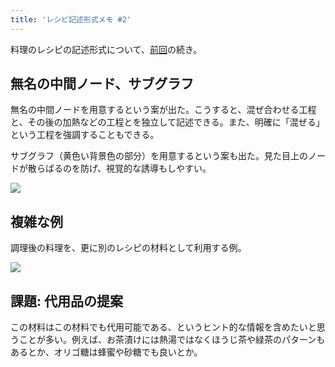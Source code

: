 ```yaml
---
title: 'レシピ記述形式メモ #2'
---
```

料理のレシピの記述形式について、[前回](https://r7kamura.com/articles/2022-05-13-mermaid-recipe-memo)の続き。

無名の中間ノード、サブグラフ
--------------

無名の中間ノードを用意するという案が出た。こうすると、混ぜ合わせる工程と、その後の加熱などの工程とを独立して記述できる。また、明確に「混ぜる」という工程を強調することもできる。

サブグラフ（黄色い背景色の部分）を用意するという案も出た。見た目上のノードが散らばるのを防げ、視覚的な誘導もしやすい。

![](https://lh6.googleusercontent.com/LnBJ9NKaBnPnm6c8dpIAjU8y5qw2VJWitj7hGW5yUsiW3IDVPqQnI6ZVZtP3FFjOmfGeScBxKI0nzEptRuVWkrULrMRH9uNE8waLkCagmj7OiEOc364IwqlL07arqEnfcq7xeWHRQzI8ihczEA)

複雑な例
----

調理後の料理を、更に別のレシピの材料として利用する例。

![](https://lh5.googleusercontent.com/4mhwKPRftllCM3zIqn1DTtDwEgfOtoEGN8sz1z3pXd54g3iwZzGxYgn4Y6pENJ8jYllNO1M-aG0PIy1kClpduEkegwWXBDtrRtAChgi494ZyDYU871o7VxJNs3LMwr2Fuxw7Mo3oQjyOzCS_tw)

課題: 代用品の提案
----------

この材料はこの材料でも代用可能である、というヒント的な情報を含めたいと思うことが多い。例えば、お茶漬けには熱湯ではなくほうじ茶や緑茶のパターンもあるとか、オリゴ糖は蜂蜜や砂糖でも良いとか。
